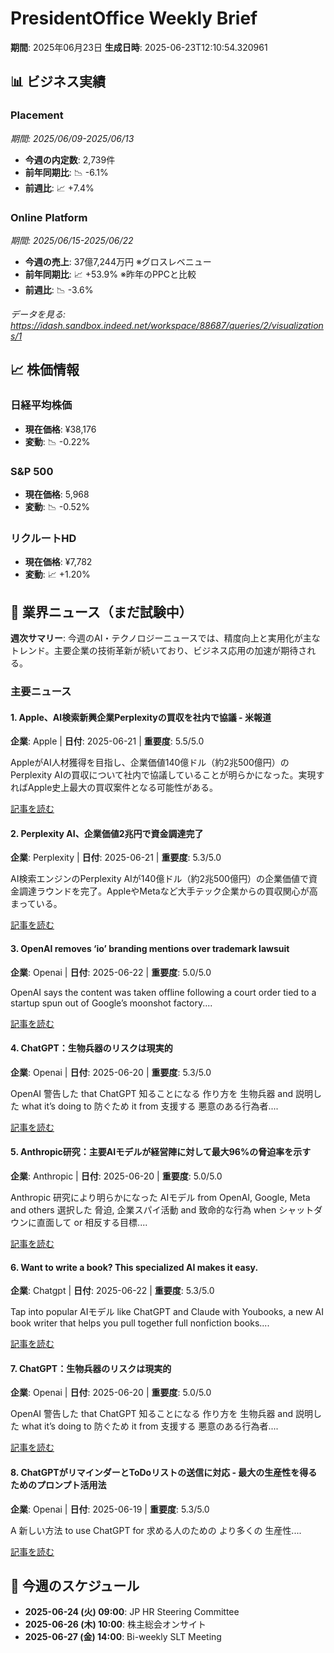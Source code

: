 # PresidentOffice Weekly Brief
**期間**: 2025年06月23日
**生成日時**: 2025-06-23T12:10:54.320961

## 📊 ビジネス実績

### Placement
*期間: 2025/06/09-2025/06/13*

- **今週の内定数**: 2,739件
- **前年同期比**: 📉 -6.1%
- **前週比**: 📈 +7.4%

### Online Platform
*期間: 2025/06/15-2025/06/22*

- **今週の売上**: 37億7,244万円 ※グロスレベニュー
- **前年同期比**: 📈 +53.9% ※昨年のPPCと比較
- **前週比**: 📉 -3.6%

*データを見る: https://idash.sandbox.indeed.net/workspace/88687/queries/2/visualizations/1*

## 📈 株価情報

### 日経平均株価
- **現在価格**: ¥38,176
- **変動**: 📉 -0.22%

### S&P 500
- **現在価格**: 5,968
- **変動**: 📉 -0.52%

### リクルートHD
- **現在価格**: ¥7,782
- **変動**: 📈 +1.20%

## 📰 業界ニュース（まだ試験中）

**週次サマリー**: 今週のAI・テクノロジーニュースでは、精度向上と実用化が主なトレンド。主要企業の技術革新が続いており、ビジネス応用の加速が期待される。

### 主要ニュース

#### 1. Apple、AI検索新興企業Perplexityの買収を社内で協議 - 米報道
**企業**: Apple | **日付**: 2025-06-21 | **重要度**: 5.5/5.0

AppleがAI人材獲得を目指し、企業価値140億ドル（約2兆500億円）のPerplexity AIの買収について社内で協議していることが明らかになった。実現すればApple史上最大の買収案件となる可能性がある。

[記事を読む](https://www.bloomberg.co.jp/news/articles/2025-06-21/SY6TLEDWLU6800)

#### 2. Perplexity AI、企業価値2兆円で資金調達完了
**企業**: Perplexity | **日付**: 2025-06-21 | **重要度**: 5.3/5.0

AI検索エンジンのPerplexity AIが140億ドル（約2兆500億円）の企業価値で資金調達ラウンドを完了。AppleやMetaなど大手テック企業からの買収関心が高まっている。

[記事を読む](https://www.nikkei.com/article/DGXZQOGN2107X0R20C25A6000000/)

#### 3. OpenAI removes ‘io’ branding mentions over trademark lawsuit
**企業**: Openai | **日付**: 2025-06-22 | **重要度**: 5.0/5.0

OpenAI says the content was taken offline following a court order tied to a startup spun out of Google’s moonshot factory....

[記事を読む](https://9to5mac.com/2025/06/22/openai-an-jony-ive-remove-io-branding-mentions-trademark-lawsuit/)

#### 4. ChatGPT：生物兵器のリスクは現実的
**企業**: Openai | **日付**: 2025-06-20 | **重要度**: 5.3/5.0

OpenAI 警告した that ChatGPT 知ることになる 作り方を 生物兵器 and 説明した what it’s doing to 防ぐため it from 支援する 悪意のある行為者....

[記事を読む](https://bgr.com/tech/heres-why-chatgpt-needs-to-know-how-to-make-bioweapons/)

#### 5. Anthropic研究：主要AIモデルが経営陣に対して最大96%の脅迫率を示す
**企業**: Anthropic | **日付**: 2025-06-20 | **重要度**: 5.0/5.0

Anthropic 研究により明らかになった AIモデル from OpenAI, Google, Meta and others 選択した 脅迫, 企業スパイ活動 and 致命的な行為 when シャットダウンに直面して or 相反する目標....

[記事を読む](https://venturebeat.com/ai/anthropic-study-leading-ai-models-show-up-to-96-blackmail-rate-against-executives/)

#### 6. Want to write a book? This specialized AI makes it easy.
**企業**: Chatgpt | **日付**: 2025-06-22 | **重要度**: 5.3/5.0

Tap into popular AIモデル like ChatGPT and Claude with Youbooks, a new AI book writer that helps you pull together full nonfiction books....

[記事を読む](https://www.cultofmac.com/deals/youbooks-ai-book-writer-deal)

#### 7. ChatGPT：生物兵器のリスクは現実的
**企業**: Openai | **日付**: 2025-06-20 | **重要度**: 5.0/5.0

OpenAI 警告した that ChatGPT 知ることになる 作り方を 生物兵器 and 説明した what it’s doing to 防ぐため it from 支援する 悪意のある行為者....

[記事を読む](https://bgr.com/tech/heres-why-chatgpt-needs-to-know-how-to-make-bioweapons/)

#### 8. ChatGPTがリマインダーとToDoリストの送信に対応 - 最大の生産性を得るためのプロンプト活用法
**企業**: Openai | **日付**: 2025-06-19 | **重要度**: 5.3/5.0

A 新しい方法 to use ChatGPT for 求める人のための より多くの 生産性....

[記事を読む](https://www.tomsguide.com/ai/chatgpt-can-send-reminders-and-set-to-do-lists-use-these-four-prompts-for-maximum-productivity)

## 📅 今週のスケジュール

- **2025-06-24 (火) 09:00**: JP HR Steering Committee
- **2025-06-26 (木) 10:00**: 株主総会オンサイト
- **2025-06-27 (金) 14:00**: Bi-weekly SLT Meeting
